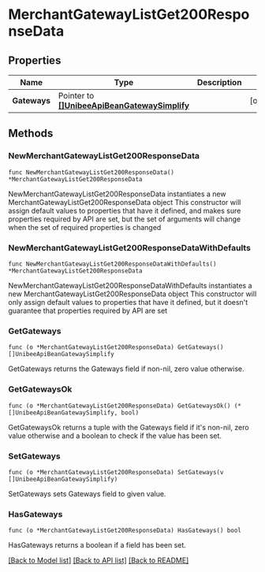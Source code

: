 # MerchantGatewayListGet200ResponseData

## Properties

Name | Type | Description | Notes
------------ | ------------- | ------------- | -------------
**Gateways** | Pointer to [**[]UnibeeApiBeanGatewaySimplify**](UnibeeApiBeanGatewaySimplify.md) |  | [optional] 

## Methods

### NewMerchantGatewayListGet200ResponseData

`func NewMerchantGatewayListGet200ResponseData() *MerchantGatewayListGet200ResponseData`

NewMerchantGatewayListGet200ResponseData instantiates a new MerchantGatewayListGet200ResponseData object
This constructor will assign default values to properties that have it defined,
and makes sure properties required by API are set, but the set of arguments
will change when the set of required properties is changed

### NewMerchantGatewayListGet200ResponseDataWithDefaults

`func NewMerchantGatewayListGet200ResponseDataWithDefaults() *MerchantGatewayListGet200ResponseData`

NewMerchantGatewayListGet200ResponseDataWithDefaults instantiates a new MerchantGatewayListGet200ResponseData object
This constructor will only assign default values to properties that have it defined,
but it doesn't guarantee that properties required by API are set

### GetGateways

`func (o *MerchantGatewayListGet200ResponseData) GetGateways() []UnibeeApiBeanGatewaySimplify`

GetGateways returns the Gateways field if non-nil, zero value otherwise.

### GetGatewaysOk

`func (o *MerchantGatewayListGet200ResponseData) GetGatewaysOk() (*[]UnibeeApiBeanGatewaySimplify, bool)`

GetGatewaysOk returns a tuple with the Gateways field if it's non-nil, zero value otherwise
and a boolean to check if the value has been set.

### SetGateways

`func (o *MerchantGatewayListGet200ResponseData) SetGateways(v []UnibeeApiBeanGatewaySimplify)`

SetGateways sets Gateways field to given value.

### HasGateways

`func (o *MerchantGatewayListGet200ResponseData) HasGateways() bool`

HasGateways returns a boolean if a field has been set.


[[Back to Model list]](../README.md#documentation-for-models) [[Back to API list]](../README.md#documentation-for-api-endpoints) [[Back to README]](../README.md)


